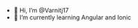 - 👋 Hi, I’m @Varnitj17
- 🌱 I’m currently learning Angular and Ionic 

<!---
Varnitj17/Varnitj17 is a ✨ special ✨ repository because its `README.md` (this file) appears on your GitHub profile.
You can click the Preview link to take a look at your changes.
--->
